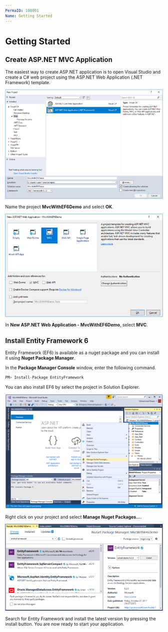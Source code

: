 ```yaml
---
PermaID: 100001
Name: Getting Started
---
```


# Getting Started

## Create ASP.NET MVC Application

The easiest way to create ASP.NET application is to open Visual Studio and create a C# web project using the ASP.NET Web Application (.NET Framework) template. 

<img src="images/getting-started-1.png">

Name the project **MvcWithEF6Demo** and select **OK**.

<img src="images/getting-started-2.png">

In **New ASP.NET Web Application - MvcWithEF6Demo**, select **MVC**.

## Install Entity Framework 6

Entity Framework (EF6) is available as a nuget package and you can install it using **Nuget Package Manager**.

In the **Package Manager Console** window, enter the following command.

```csharp
PM> Install-Package EntityFramework
```

You can also install EF6 by select the project in Solution Explorer. 

<img src="images/getting-started-3.png">

Right click on your project and select **Manage Nuget Packages...**.

<img src="images/getting-started-4.png">

Search for Entity Framework and install the latest version by pressing the install button. You are now ready to start your application.